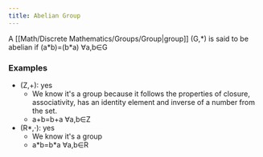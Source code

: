 ```yaml
---
title: Abelian Group
---
```

A [[Math/Discrete Mathematics/Groups/Group|group]] (G,\*) is said to be abelian if (a\*b)=(b\*a) ∀a,b∈G

### Examples
* (Z,+): yes
	* We know it's a group because it follows the properties of closure, associativity, has an identity element and inverse of a number from the set.
	* a+b=b+a ∀a,b∈Z
* (R\*,⋅): yes
	* We know it's a group
	* a\*b=b\*a ∀a,b∈R